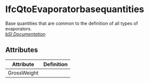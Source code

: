 IfcQtoEvaporatorbasequantities
==============================
Base quantities that are common to the definition of all types of evaporators.  
[ _bSI
Documentation_](https://standards.buildingsmart.org/IFC/DEV/IFC4_2/FINAL/HTML/schema/ifchvacdomain/qset/qto_evaporatorbasequantities.htm)


Attributes
----------
| Attribute   | Definition   |
|-------------|--------------|
| GrossWeight |              |
